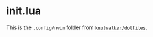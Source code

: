 # init.lua

This is the `.config/nvim` folder from [`knutwalker/dotfiles`](https://github.com/knutwalker/dotfiles).

